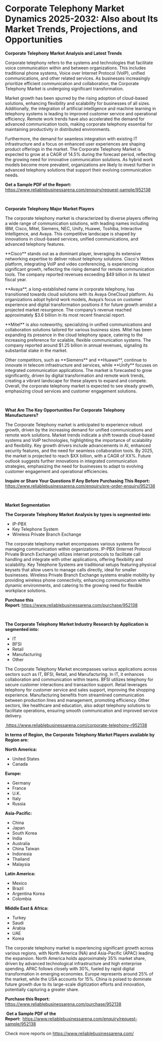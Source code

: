 <p><h1>Corporate Telephony Market Dynamics 2025-2032: Also about Its Market Trends, Projections, and Opportunities</h1></p><p><strong>Corporate Telephony Market Analysis and Latest Trends</strong></p>
<p><p>Corporate telephony refers to the systems and technologies that facilitate voice communication within and between organizations. This includes traditional phone systems, Voice over Internet Protocol (VoIP), unified communications, and other related services. As businesses increasingly prioritize efficient communication and collaboration, the Corporate Telephony Market is undergoing significant transformation.</p><p>Market growth has been spurred by the rising adoption of cloud-based solutions, enhancing flexibility and scalability for businesses of all sizes. Additionally, the integration of artificial intelligence and machine learning in telephony systems is leading to improved customer service and operational efficiency. Remote work trends have also accelerated the demand for advanced communication tools, making corporate telephony essential for maintaining productivity in distributed environments.</p><p>Furthermore, the demand for seamless integration with existing IT infrastructure and a focus on enhanced user experiences are shaping product offerings in the market. The Corporate Telephony Market is expected to grow at a CAGR of 14.5% during the forecast period, reflecting the growing need for innovative communication solutions. As hybrid work models become more prevalent, organizations are likely to invest further in advanced telephony solutions that support their evolving communication needs.</p></p>
<p><strong>Get a Sample PDF of the Report:&nbsp;</strong> <a href="https://www.reliablebusinessarena.com/enquiry/request-sample/952138?utm_campaign=2039&utm_medium=2&utm_source=Github&utm_content=ia&utm_term=06032025&utm_id=corporate-telephony">https://www.reliablebusinessarena.com/enquiry/request-sample/952138</a></p>
<p>&nbsp;</p>
<p><strong>Corporate Telephony Major Market Players</strong></p>
<p><p>The corporate telephony market is characterized by diverse players offering a wide range of communication solutions, with leading names including IBM, Cisco, Mitel, Siemens, NEC, Unify, Huawei, Toshiba, Interactive Intelligence, and Avaya. This competitive landscape is shaped by innovations in cloud-based services, unified communications, and advanced telephony features.</p><p>**Cisco** stands out as a dominant player, leveraging its extensive networking expertise to deliver robust telephony solutions. Cisco's Webex platform, integrating VoIP and video conferencing, is experiencing significant growth, reflecting the rising demand for remote communication tools. The company reported revenues exceeding $49 billion in its latest fiscal year.</p><p>**Avaya**, a long-established name in corporate telephony, has transitioned towards cloud solutions with its Avaya OneCloud platform. As organizations adopt hybrid work models, Avaya’s focus on customer experience and digital transformation positions it for future growth amidst a projected market resurgence. The company’s revenue reached approximately $3.6 billion in its most recent financial report.</p><p>**Mitel** is also noteworthy, specializing in unified communications and collaboration solutions tailored for various business sizes. Mitel has been expanding its presence in the cloud telephony space, catering to the increasing preference for scalable, flexible communication systems. The company reported around $1.25 billion in annual revenues, signaling its substantial stake in the market.</p><p>Other competitors, such as **Siemens** and **Huawei**, continue to innovate in telecom infrastructure and services, while **Unify** focuses on integrated communication applications. The market is forecasted to grow significantly, driven by digital transformation and remote work trends, creating a vibrant landscape for these players to expand and compete. Overall, the corporate telephony market is expected to see steady growth, emphasizing cloud services and customer engagement solutions.</p></p>
<p>&nbsp;</p>
<p><strong>What Are The Key Opportunities For Corporate Telephony Manufacturers?</strong></p>
<p><p>The Corporate Telephony market is anticipated to experience robust growth, driven by the increasing demand for unified communications and remote work solutions. Market trends indicate a shift towards cloud-based systems and VoIP technologies, highlighting the importance of scalability and flexibility. Key growth drivers include advancements in AI, enhanced security features, and the need for seamless collaboration tools. By 2025, the market is projected to reach $XX billion, with a CAGR of XX%. Future outlook suggests further innovations in integrated communication strategies, emphasizing the need for businesses to adapt to evolving customer engagement and operational efficiencies.</p></p>
<p><strong>Inquire or Share Your Questions If Any Before Purchasing This Report:</strong> <a href="https://www.reliablebusinessarena.com/enquiry/pre-order-enquiry/952138?utm_campaign=2039&utm_medium=2&utm_source=Github&utm_content=ia&utm_term=06032025&utm_id=corporate-telephony">https://www.reliablebusinessarena.com/enquiry/pre-order-enquiry/952138</a></p>
<p>&nbsp;</p>
<p><strong>Market Segmentation</strong></p>
<p><strong>The Corporate Telephony Market Analysis by types is segmented into:</strong></p>
<p><ul><li>IP-PBX</li><li>Key Telephone System</li><li>Wireless Private Branch Exchange</li></ul></p>
<p><p>The corporate telephony market encompasses various systems for managing communication within organizations. IP-PBX (Internet Protocol Private Branch Exchange) utilizes internet protocols to facilitate call handling and integrate with other applications, offering flexibility and scalability. Key Telephone Systems are traditional setups featuring physical keysets that allow users to manage calls directly, ideal for smaller businesses. Wireless Private Branch Exchange systems enable mobility by providing wireless phone connectivity, enhancing communication within dynamic environments, and catering to the growing need for flexible workplace solutions.</p></p>
<p><strong>Purchase this Report:&nbsp;</strong><a href="https://www.reliablebusinessarena.com/purchase/952138?utm_campaign=2039&utm_medium=2&utm_source=Github&utm_content=ia&utm_term=06032025&utm_id=corporate-telephony">https://www.reliablebusinessarena.com/purchase/952138</a></p>
<p>&nbsp;</p>
<p><strong>The Corporate Telephony Market Industry Research by Application is segmented into:</strong></p>
<p><ul><li>IT</li><li>BFSI</li><li>Retail</li><li>Manufacturing</li><li>Other</li></ul></p>
<p><p>The Corporate Telephony Market encompasses various applications across sectors such as IT, BFSI, Retail, and Manufacturing. In IT, it enhances collaboration and communication within teams. BFSI utilizes telephony for secure customer interactions and transaction support. Retail leverages telephony for customer service and sales support, improving the shopping experience. Manufacturing benefits from streamlined communication between production lines and management, promoting efficiency. Other sectors, like healthcare and education, also adopt telephony solutions to facilitate operations, ensuring smooth communication and improved service delivery.</p></p>
<p><a href="https://www.reliablebusinessarena.com/corporate-telephony-r952138?utm_campaign=2039&utm_medium=2&utm_source=Github&utm_content=ia&utm_term=06032025&utm_id=corporate-telephony">&nbsp;https://www.reliablebusinessarena.com/corporate-telephony-r952138</a></p>
<p><strong>In terms of Region, the Corporate Telephony Market Players available by Region are:</strong></p>
<p>
    <p> <strong> North America: </strong>
        <ul>
            <li>United States</li>
            <li>Canada</li>
        </ul>
        </p> 
    <p> <strong> Europe: </strong>
        <ul>
            <li>Germany</li>
            <li>France</li>
            <li>U.K.</li>
            <li>Italy</li>
            <li>Russia</li>
        </ul>
        </p> 
    <p> <strong> Asia-Pacific: </strong>
        <ul>
            <li>China</li>
            <li>Japan</li>
            <li>South Korea</li>
            <li>India</li>
            <li>Australia</li>
            <li>China Taiwan</li>
            <li>Indonesia</li>
            <li>Thailand</li>
            <li>Malaysia</li>
        </ul>
        </p> 
    <p> <strong> Latin America: </strong>
        <ul>
            <li>Mexico</li>
            <li>Brazil</li>
            <li>Argentina Korea</li>
            <li>Colombia</li>
        </ul>
        </p> 
    <p> <strong> Middle East & Africa: </strong>
        <ul>
            <li>Turkey</li>
            <li>Saudi</li>
            <li>Arabia</li>
            <li>UAE</li>
            <li>Korea</li>
        </ul>
    </p>
    </p>
<p><p>The corporate telephony market is experiencing significant growth across various regions, with North America (NA) and Asia-Pacific (APAC) leading the expansion. North America holds approximately 35% market share, driven by advanced technological infrastructure and high enterprise spending. APAC follows closely with 30%, fueled by rapid digital transformation in emerging economies. Europe represents around 25% of the market, while the USA accounts for 15%. China is poised to dominate future growth due to its large-scale digitization efforts and innovation, potentially capturing a greater share.</p></p>
<p><strong>Purchase this Report: </strong><a href="https://www.reliablebusinessarena.com/purchase/952138?utm_campaign=2039&utm_medium=2&utm_source=Github&utm_content=ia&utm_term=06032025&utm_id=corporate-telephony">https://www.reliablebusinessarena.com/purchase/952138</a></p>
<p>&nbsp;<strong>Get a Sample PDF of the Report:&nbsp;&nbsp;</strong><a href="https://www.reliablebusinessarena.com/enquiry/request-sample/952138?utm_campaign=2039&utm_medium=2&utm_source=Github&utm_content=ia&utm_term=06032025&utm_id=corporate-telephony">https://www.reliablebusinessarena.com/enquiry/request-sample/952138</a></p>
<p><strong></strong></p>
<p>Check more reports on <a href="https://www.reliablebusinessarena.com/?utm_campaign=2039&utm_medium=2&utm_source=Github&utm_content=ia&utm_term=06032025&utm_id=corporate-telephony">https://www.reliablebusinessarena.com/</a></p>